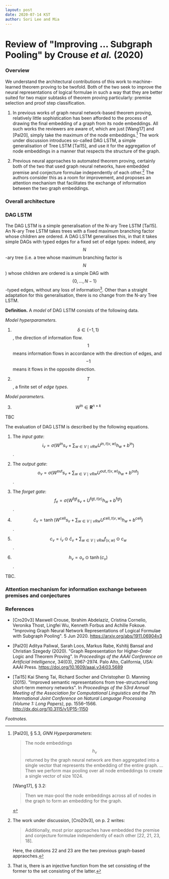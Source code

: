 ```yaml
---
layout: post
date: 2020-07-14 KST
author: Sori Lee and Mia
---
```


# Review of "Improving ... Subgraph Pooling" by Crouse *et al.* (2020)

### Overview

We understand the architectural contributions of this work to machine-learned theorem proving to be twofold. Both of the two seek to improve the neural representations of logical formulae in such a way that they are better suited for two major subtasks of theorem proving particularly: premise selection and proof step classification.

1. In previous works of graph neural network-based theorem proving, relatively little sophistication has been afforded to the process of drawing the final embedding of a graph from its node embeddings. All such works the reviewers are aware of, which are just [Wang17] and [Pal20], simply take the maximum of the node embeddings.[^1] The work under discussion introduces so-called DAG LSTM, a simple generalisation of Tree LSTM [Tai15], and use it for the aggregation of node embeddings in a manner that respects the structure of the graph.

2. Previous neural approaches to automated theorem proving, certainly both of the two that used graph neural networks, have embedded premise and conjecture formulae independently of each other.[^2] The authors consider this as a room for improvement, and proposes an attention mechanism that facilitates the exchange of information between the two graph embeddings.

[^1]: [Pal20], §&nbsp;5.3, *GNN Hyperparameters*:

      > The node embeddings $$h_v$$ returned by the graph neural network are then aggregated into a single vector that represents the embedding of the entire graph. ... Then we perform max pooling over all node embeddings to create a single vector of size 1024.

      [Wang17], §&nbsp;3.2:

      > Then we max-pool the node embeddings across all of nodes in the graph to form an embedding for the graph.

[^2]: The work under discussion, [Cro20v3], on p.&nbsp;2 writes:

      > Additionally, most prior approaches have embedded the premise and conjecture formulae independently of each other [22, 21, 23, 18].

      Here, the citations 22 and 23 are the two previous graph-based appraoches.

### Overall architecture



### DAG LSTM

The DAG LSTM is a simple generalisation of the N-ary Tree LSTM [Tai15].
An N-ary Tree LSTM takes trees with a fixed maximum branching factor <!--(in other words, $N$-ary trees for a fixed $N \in \mathbf{Z}_{\geq 0}$)--> whose children are ordered.
A DAG LSTM generalises this, in that it takes simple DAGs with typed edges for a fixed set of edge types: indeed, any $$N$$-ary tree (i.e. a tree whose maximum branching factor is $$N$$) whose children are ordered is a simple DAG with $$\{0,\ldots,N-1\}$$-typed edges, without any loss of information[^3].
Other than a straight adaptation for this generalisation, there is no change from the N-ary Tree LSTM.

[^3]: That is, there is an injective function from the set consisting of the former to the set consisting of the latter.

<!-- Why not Chlid-Sum Tree LSTM approach? -->

<!--
It is basically an intact adaptation of the latter to directed acyclic graphs, except for an added flexibility over the direction of information flow: in an N-ary Tree LSTM, information flows from children to parents, whereas in a DAG LSTM, the direction is a hyperparameter.

A *model* of DAG LSTM is given by the following hyperparameters and parameters.
-->

**Definition.** A *model* of DAG LSTM consists of the following data.

*Model hyperparameters.*

1. $$\delta \in \{-1, 1\}$$, the direction of information flow. $$1$$ means information flows in accordance with the direction of edges, and $$-1$$ means it flows in the opposite direction.

2. $$T$$, a finite set of *edge types*.

*Model parameters.*

3. $$W^\mathrm{in} \in \mathbf{R}^{n \times k}$$ 

TBC

<!--
The inputs to DAG LSTM with respect to hyperparameters $$(\delta,T)$$ are as follows.

1. A triple $$(V,E,t)$$, where $$(V,E)$$

   - $$(V,E)$$ is a simple DAG ($$E \subset V \times V$$), and
   - $$t$$ is a function $$E \to T$$.

   The triple may be referred to as the *input graph*.

2. For each node $$v$$

$$s_v$$, the input embedding.

is a directed acyclic graph equipped with a function $$

Let $$G = (V,E,T,\tau)$$ be a simple ($$E \subset V \times V$$) directed acyclic graph.
Let $$R$$ be either the relation $$E$$ or its inverse $$E^{-1}$$.
-->

The evaluation of DAG LSTM is described by the following equations.

1. The *input gate*: $$i_v = \sigma( W^\text{in}s_v + \displaystyle\sum_{w \in V \mid vRw} U^{\text{in},t(v,w)} h_w + b^{\text{in}} )$$.

2. The *output gate*: $$o_v = \sigma( W^\text{out}s_v + \displaystyle\sum_{w \in V \mid vRw} U^{\text{out},t(v,w)} h_w + b^{\text{out}} )$$.

3. The *forget gate*: $$f_{e} = \sigma( W^\text{fgt}s_v + U^{\text{fgt},t(e)} h_w + b^{\text{fgt}} )$$.

4. $$\hat{c}_v = \tanh( W^\text{cell}s_v + \displaystyle\sum_{w \in V \mid vRw} U^{\text{cell},t(v,w)} h_w + b^{\text{cell}} )$$.

5. $$c_v = i_v \odot \hat{c}_v + \displaystyle\sum_{w \in V \mid vRw} f_{(v,w)} \odot c_w$$.

6. $$h_v = o_v \odot \tanh(c_v)$$.

TBC.

<!--

Let $$R$$ be

A DAG LSTM is determined by the following equations

DAG LSTMs are a simple generalisation of Child-Sum Tree-LSTMs [Tai15]. Here I will give a self-contained description of DAG LSTMs without reference to Tree LSTMs.

A DAG LSTM consists of DAG LSTM *units* indexed by nodes $$v$$.
The unit associated with node $$v$$ is a parametrised function that takes three vectors -- (1) the *input vector* at $$v$$, (2) the *cell states* of the neighbouring nodes and (3) the *hidden states* of the neighbouring nodes -- to two vectors -- (1) the hidden state $$h_v$$ of $$v$$ and (2) the cell state $$c_v$$ of $$v$$.

$$h_v = o_v \odot \tanh(c_v)$$

The *forget gate* at $$v$$ refers to the function
\\[
f_v = \sigma(W^\text{f}s_v + \sum_{w \in V \mid vRw} U^\text{f}_).
\\]

 that takes
- a vector
- a vector
Its parameters are
- 
Its independent variable is 


It is defined in terms of three subcomponents: *forget gate*, *input gate* and *output gate*.
Each gate is a function that 

-->


### Attention mechanism for information exchange between premises and conjectures

<!-- ### Discussions -->

### References

- [Cro20v3] Maxwell Crouse, Ibrahim Abdelaziz, Cristina Cornelio, Veronika Thost, Lingfei Wu, Kenneth Forbus and Achille Fokoue. "Improving Graph Neural Network Representations of Logical Formulae with Subgraph Pooling". 5 Jun 2020. <https://arxiv.org/abs/1911.06904v3>

- [Pal20] Aditya Paliwal, Sarah Loos, Markus Rabe, Kshitij Bansal and Christian Szegedy (2020). "Graph Representation for Higher-Order Logic and Theorem Proving". In *Proceedings of the AAAI Conference on Artificial Intelligence*, 34(03), 2967-2974. Palo Alto, California, USA: AAAI Press. <https://doi.org/10.1609/aaai.v34i03.5689>

- [Tai15] Kai Sheng Tai, Richard Socher and Christopher D. Manning (2015). "Improved semantic representations from tree-structured long short-term memory networks". In *Proceedings of the 53rd Annual Meeting of the Association for Computational Linguistics and the 7th International Joint Conference on Natural Language Processing (Volume 1: Long Papers)*, pp. 1556–1566. <http://dx.doi.org/10.3115/v1/P15-1150>

*Footnotes.*
